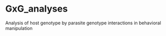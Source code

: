 # GxG_analyses
Analysis of host genotype by parasite genotype interactions in behavioral manipulation
